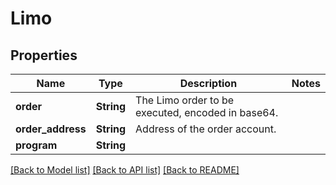 # Limo

## Properties

| Name              | Type       | Description                                       | Notes |
| ----------------- | ---------- | ------------------------------------------------- | ----- |
| **order**         | **String** | The Limo order to be executed, encoded in base64. |
| **order_address** | **String** | Address of the order account.                     |
| **program**       | **String** |                                                   |

[[Back to Model list]](../README.md#documentation-for-models) [[Back to API list]](../README.md#documentation-for-api-endpoints) [[Back to README]](../README.md)
